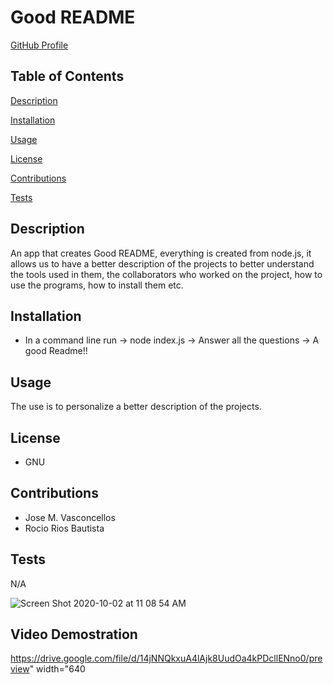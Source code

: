 # Good README


  [GitHub Profile](https://github.com/dewrivers)


  ## Table of Contents


  [Description](#Description)

  [Installation](#Installation)

  [Usage](#Usage)

  [License](#License)

  [Contributions](#Contributions)

  [Tests](#Tests)

  ## Description

  An app that creates Good README, everything is created from node.js, it allows us to have a better description of the projects to better understand the tools used in them, the collaborators who worked on the project, how to use the programs, how to install them etc.


  ## Installation

  * In a command line run -> node index.js -> Answer all the questions -> A good Readme!!


  ## Usage

  The use is to personalize a better description of the projects.


  ## License
   
  * GNU

  ## Contributions

  * Jose M. Vasconcellos
  * Rocio Rios Bautista

  ## Tests

  N/A
  
  
![Screen Shot 2020-10-02 at 11 08 54 AM](https://user-images.githubusercontent.com/66441544/94939585-5ad32e80-04a0-11eb-99bd-be21e5708092.png)
## Video Demostration
https://drive.google.com/file/d/14jNNQkxuA4lAjk8UudOa4kPDcllENno0/preview" width="640
  
